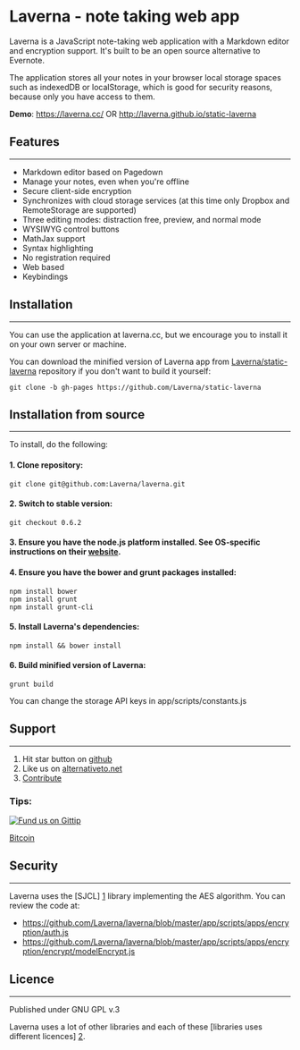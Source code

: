 # Laverna - note taking web app

Laverna is a JavaScript note-taking web application with a Markdown editor and encryption support.  It's built to be an open source alternative to Evernote.

The application stores all your notes in your browser local storage spaces such as indexedDB or localStorage, which is good for security reasons, because only you have access to them.

**Demo**: https://laverna.cc/ OR http://laverna.github.io/static-laverna

## Features
-----------

* Markdown editor based on Pagedown
* Manage your notes, even when you're offline
* Secure client-side encryption  
* Synchronizes with cloud storage services (at this time only Dropbox and RemoteStorage are supported)
* Three editing modes: distraction free, preview, and normal mode
* WYSIWYG control buttons
* MathJax support
* Syntax highlighting
* No registration required
* Web based
* Keybindings

## Installation
---------------
You can use the application at laverna.cc, but we encourage you to install it on your own server or machine.

You can download the minified version of Laverna app from [Laverna/static-laverna][9] repository if you don't want to build it yourself:

    git clone -b gh-pages https://github.com/Laverna/static-laverna

## Installation from source
---------------
To install, do the following:

#### 1. Clone repository:

    git clone git@github.com:Laverna/laverna.git

#### 2. Switch to stable version:

    git checkout 0.6.2

#### 3. Ensure you have the node.js platform installed. See OS-specific instructions on their [website][8].

#### 4. Ensure you have the bower and grunt packages installed:

    npm install bower
    npm install grunt
    npm install grunt-cli

#### 5. Install Laverna's dependencies:

    npm install && bower install

#### 6. Build minified version of Laverna:

    grunt build

You can change the storage API keys in app/scripts/constants.js

## Support
---------------
1. Hit star button on [github][6]
2. Like us on [alternativeto.net][5]
3. [Contribute][7]

### Tips:
[![Fund us on Gittip](https://raw.github.com/gittip/www.gittip.com/860a9f84d7987cea59bad16114aa71543934eca5/www/assets/gittip.png)](https://www.gittip.com/Laverna/ "Fund us on Gittip")

[Bitcoin][3]

## Security
--------------
Laverna uses the [SJCL] [1] library implementing the AES algorithm. You can review the code at: 
* https://github.com/Laverna/laverna/blob/master/app/scripts/apps/encryption/auth.js 
* https://github.com/Laverna/laverna/blob/master/app/scripts/apps/encryption/encrypt/modelEncrypt.js

## Licence
--------------
Published under GNU GPL v.3

Laverna uses a lot of other libraries and each of these [libraries uses different licences] [2].

[1]: http://bitwiseshiftleft.github.io/sjcl/
[2]: https://github.com/Laverna/laverna/blob/master/bower.json
[3]: http://blockchain.info/address/18JpeKeSaoryHCkfV63XcvLZUgeuuATp86
[4]: https://www.gittip.com/Laverna/
[5]: http://alternativeto.net/software/laverna/
[6]: https://github.com/Laverna/laverna
[7]: https://github.com/Laverna/laverna/blob/master/CONTRIBUTE.md
[8]: http://nodejs.org
[9]: https://github.com/Laverna/static-laverna/archive/gh-pages.zip
